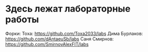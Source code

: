 Здесь лежат лабораторные работы
====
Форки:
Тоха: https://github.com/Toxa2033/labs
Дима Бурлаков: https://github.com/dAntaeuSb/labs
Саня Смирнов: https://github.com/SmirnovAlexFIT/labs
